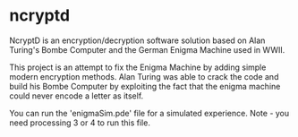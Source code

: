 # ncryptd

NcryptD is an encryption/decryption software solution based on Alan Turing's Bombe Computer and the German Enigma Machine used in WWII.

This project is an attempt to fix the Enigma Machine by adding simple modern encryption methods. Alan Turing was able to crack the code and build his Bombe Computer by exploiting the fact that the enigma machine could never encode a letter as itself.

You can run the 'enigmaSim.pde' file for a simulated experience.
Note - you need processing 3 or 4 to run this file.

